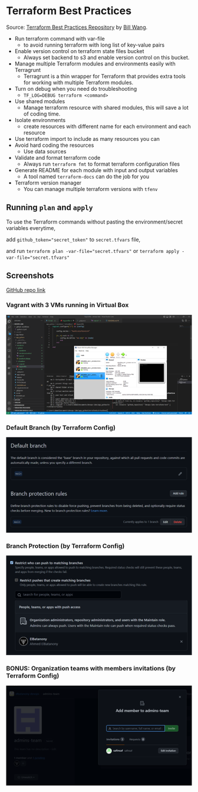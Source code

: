 # Terraform Best Practices

Source: [Terraform Best Practices Repository](https://github.com/ozbillwang/terraform-best-practices) by [Bill Wang](https://github.com/ozbillwang).

- Run terraform command with var-file
  - to avoid running terraform with long list of key-value pairs
- Enable version control on terraform state files bucket
  - Always set backend to s3 and enable version control on this bucket.
- Manage multiple Terraform modules and environments easily with Terragrunt
  - Terragrunt is a thin wrapper for Terraform that provides extra tools for working with multiple Terraform modules.
- Turn on debug when you need do troubleshooting
  - `TF_LOG=DEBUG terraform <command>`
- Use shared modules
  - Manage terraform resource with shared modules, this will save a lot of coding time.
- Isolate environments
  - create resources with different name for each environment and each resource
- Use terraform import to include as many resources you can
- Avoid hard coding the resources
  - Use data sources
- Validate and format terraform code
  - Always run `terraform fmt` to format terraform configuration files
- Generate README for each module with input and output variables
  - A tool named `terraform-docs` can do the job for you
- Terraform version manager
  - You can manage multiple terraform versions with `tfenv`

## Running `plan` and `apply`

To use the Terraform commands without pasting the environment/secret variables everytime,

add `github_token="secret_token"` to `secret.tfvars` file,

and run `terraform plan -var-file="secret.tfvars"` or `terraform apply -var-file="secret.tfvars"`

## Screenshots

[GitHub repo link](https://github.com/elbatanony-devops/devops-terraform)

### Vagrant with 3 VMs running in Virtual Box

![Vagrant 3 VMs](screenshots/terraform/vagrant-vms.png)

### Default Branch (by Terraform Config)

![Default Branch](screenshots/terraform/default-branch.png)

### Branch Protection (by Terraform Config)

![Branch Protection](screenshots/terraform/branch-protection.png)

### BONUS: Organization teams with members invitations (by Terraform Config)

![Team members](screenshots/terraform/safinsaf-team.png)
